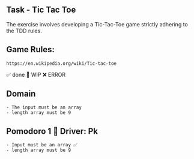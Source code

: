 ## Task - Tic Tac Toe

The exercise involves developing a Tic-Tac-Toe game strictly adhering to the TDD rules.

## Game Rules:
	https://en.wikipedia.org/wiki/Tic-tac-toe

✅ done 🚧 WIP ❌ ERROR

## Domain
	- The input must be an array
	- length array must be 9

## Pomodoro 1 🍅 Driver: Pk
	- Input must be an array ✅
	- length array must be 9